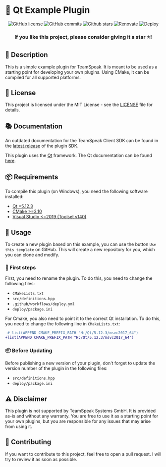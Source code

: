 # 🔧 Qt Example Plugin

<div align="center">

  [![GitHub license](https://img.shields.io/github/license/Gamer92000/TeamSpeak3-Qt-Plugin-Template.svg)](https://github.com/Gamer92000/TeamSpeak3-Qt-Plugin-Template/blob/main/LICENSE)
  [![GitHub commits](https://badgen.net/github/commits/Gamer92000/TeamSpeak3-Qt-Plugin-Template/main)](https://GitHub.com/Gamer92000/TeamSpeak3-Qt-Plugin-Template/commit/)
  [![Github stars](https://img.shields.io/github/stars/Gamer92000/TeamSpeak3-Qt-Plugin-Template.svg)](https://GitHub.com/Gamer92000/TeamSpeak3-Qt-Plugin-Template/stargazers/)
  [![Renovate](https://img.shields.io/badge/maintained%20with-renovate-brightgreen)](https://github.com/Gamer92000/TeamSpeak3-Qt-Plugin-Template/issues/4)
  [![Deploy](https://img.shields.io/github/workflow/status/Gamer92000/TeamSpeak3-Qt-Plugin-Template/Build%20and%20Deploy)](https://github.com/Gamer92000/TeamSpeak3-Qt-Plugin-Template/actions/workflows/deploy.yml)
  <br>
  <h3>If you like this project, please consider giving it a star ⭐️!</h3>
</div>

## 📖 Description

This is a simple example plugin for TeamSpeak. It is meant to be used as a starting point for developing your own plugins. Using CMake, it can be compiled for all supported platforms.

## 📝 License

This project is licensed under the MIT License - see the [LICENSE](LICENSE) file for details.

## 📚 Documentation

An outdated documentation for the TeamSpeak Client SDK can be found in the [latest release](https://github.com/TeamSpeak-Systems/ts3client-pluginsdk/releases/tag/23) of the plugin SDK.

This plugin uses the [Qt](https://www.qt.io/) framework. The Qt documentation can be found [here](https://doc.qt.io/).

## 📦 Requirements

To compile this plugin (on Windows), you need the following software installed:

* [Qt =5.12.3](https://www.qt.io/download)
* [CMake >=3.10](https://cmake.org/download/)
* [Visual Studio <=2019 (Toolset v140)](https://visualstudio.microsoft.com/downloads/)

## 🚀 Usage

To create a new plugin based on this example, you can use the button `Use this template` on GitHub. This will create a new repository for you, which you can clone and modify.

### 👶 First steps

First, you need to rename the plugin. To do this, you need to change the following files:

* `CMakeLists.txt`
* `src/definitions.hpp`
* `.github/workflows/deploy.yml`
* `deploy/package.ini`

For Cmake, you also need to point it to the correct Qt installation. To do this, you need to change the following line in `CMakeLists.txt`:

```diff
-# list(APPEND CMAKE_PREFIX_PATH "H:/Qt/5.12.3/msvc2017_64")
+list(APPEND CMAKE_PREFIX_PATH "H:/Qt/5.12.3/msvc2017_64")
```

### 📦 Before Updating

Before publishing a new version of your plugin, don't forget to update the version number of the plugin in the following files:

* `src/definitions.hpp`
* `deploy/package.ini`

## ⚠️ Disclaimer

This plugin is not supported by TeamSpeak Systems GmbH. It is provided as-is and without any warranty. You are free to use it as a starting point for your own plugins, but you are responsible for any issues that may arise from using it.

## 📝 Contributing

If you want to contribute to this project, feel free to open a pull request. I will try to review it as soon as possible.